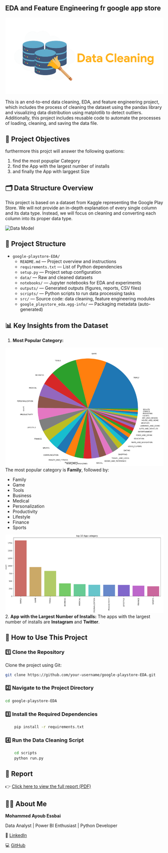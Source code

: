 ## EDA and Feature Engineering fr google app store

![Data Model](assets/data_cleaning.png)


This is an end-to-end data cleaning, EDA, and feature engineering project,
which includes the process of cleaning the dataset using the pandas library and visualizing data distribution using matplotlib to detect outliers.
Additionally, this project includes reusable code to automate the processes of loading, cleaning, and saving the data file.

## 🎯 Project Objectives

furthermore this projct will answer the following quetions:
1. find the most popuplar Category
2. find the App with the largest number of installs
3. and finally the App with larggest Size

## 🗂️ Data Structure Overview

This project is based on a dataset from Kaggle representing the Google Play Store.
We will not provide an in-depth explanation of every single column and its data type.
Instead, we will focus on cleaning and converting each column into its proper data type.

![Data Model]()

## 📁 Project Structure

- `google-playstore-EDA/`
  - `README.md` — Project overview and instructions
  - `requirements.txt` — List of Python dependencies
  - `setup.py` — Project setup configuration
  - `data/` — Raw and cleaned datasets
  - `notebooks/` — Jupyter notebooks for EDA and experiments
  - `outputs/` — Generated outputs (figures, reports, CSV files)
  - `scripts/` — Python scripts to run data processing tasks
  - `src/` — Source code: data cleaning, feature engineering modules
  - `google_playstore_eda.egg-info/` — Packaging metadata (auto-generated)


## 📊 Key Insights from the Dataset

1. **Most Popular Category:**

![Data Model](assets/Capture3.PNG)
   The most popular category is **Family**, followed by:
   - Family
   - Game
   - Tools
   - Business
   - Medical
   - Personalization
   - Productivity
   - Lifestyle
   - Finance
   - Sports

![Data Model](assets/Capture4.PNG)
2. **App with the Largest Number of Installs:**
   The apps with the largest number of installs are **Instagram** and **Twitter**.




## 🚀 How to Use This Project

### 1️⃣ Clone the Repository

Clone the project using Git:

```bash
git clone https://github.com/your-username/google-playstore-EDA.git
```
### 2️⃣ Navigate to the Project Directory

```bash
cd google-playstore-EDA
```

### 3️⃣ Install the Required Dependencies
```bash
    pip install -r requirements.txt
```
### 4️⃣ Run the Data Cleaning Script

```bash
    cd scripts
    python run.py

```


## 📄 Report

👉 [Click here to view the full report (PDF)]()

## 🙋‍♂️ About Me

**Mohammed Ayoub Essbai**

Data Analyst | Power BI Enthusiast | Python Developer

🔗 [LinkedIn](https://www.linkedin.com/in/mohammed-ayoub-essbai/)

💻 [GitHub](https://github.com/ayoub22222222)

